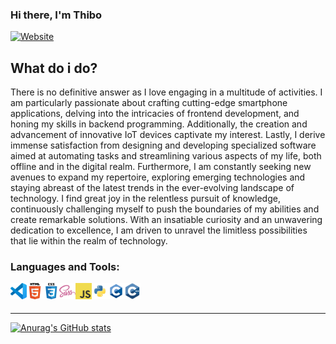 ### Hi there, I'm Thibo 
[![Website](https://img.shields.io/website?label=thibokuijpers.be&style=for-the-badge&url=https%3A%2F%2Fthibokuijpers.be)](https://thibokuijpers.be)


## What do i do?

There is no definitive answer as I love engaging in a multitude of activities. I am particularly passionate about crafting cutting-edge smartphone applications, delving into the intricacies of frontend development, and honing my skills in backend programming. Additionally, the creation and advancement of innovative IoT devices captivate my interest. Lastly, I derive immense satisfaction from designing and developing specialized software aimed at automating tasks and streamlining various aspects of my life, both offline and in the digital realm. Furthermore, I am constantly seeking new avenues to expand my repertoire, exploring emerging technologies and staying abreast of the latest trends in the ever-evolving landscape of technology. I find great joy in the relentless pursuit of knowledge, continuously challenging myself to push the boundaries of my abilities and create remarkable solutions. With an insatiable curiosity and an unwavering dedication to excellence, I am driven to unravel the limitless possibilities that lie within the realm of technology.


### Languages and Tools:

<img align="left" alt="Visual Studio Code" width="26px" src="https://raw.githubusercontent.com/github/explore/80688e429a7d4ef2fca1e82350fe8e3517d3494d/topics/visual-studio-code/visual-studio-code.png" />
<img align="left" alt="HTML5" width="26px" src="https://raw.githubusercontent.com/github/explore/80688e429a7d4ef2fca1e82350fe8e3517d3494d/topics/html/html.png" />
<img align="left" alt="CSS3" width="26px" src="https://raw.githubusercontent.com/github/explore/80688e429a7d4ef2fca1e82350fe8e3517d3494d/topics/css/css.png" />
<img align="left" alt="Sass" width="26px" src="https://raw.githubusercontent.com/github/explore/80688e429a7d4ef2fca1e82350fe8e3517d3494d/topics/sass/sass.png" />
<img align="left" alt="JavaScript" width="26px" src="https://raw.githubusercontent.com/github/explore/80688e429a7d4ef2fca1e82350fe8e3517d3494d/topics/javascript/javascript.png" />
<img align="left" alt="python" width="26px" src="https://raw.githubusercontent.com/github/explore/80688e429a7d4ef2fca1e82350fe8e3517d3494d/topics/python/python.png" />
<img align="left" alt="unity" width="26px" src="https://raw.githubusercontent.com/github/explore/80688e429a7d4ef2fca1e82350fe8e3517d3494d/topics/c/c.png" />
<img align="left" alt="unity" width="26px" src="https://raw.githubusercontent.com/github/explore/80688e429a7d4ef2fca1e82350fe8e3517d3494d/topics/cpp/cpp.png" />


<br><br>


---
[![Anurag's GitHub stats](https://github-readme-stats.vercel.app/api?username=Th1b0)](https://github.com/anuraghazra/github-readme-stats)



<br />
<br />

[website]: https://thibokuijpers.com
[twitter]: https://twitter.com/Th1b01
[instagram]: https://instagram.com/thibo_kuijpers


